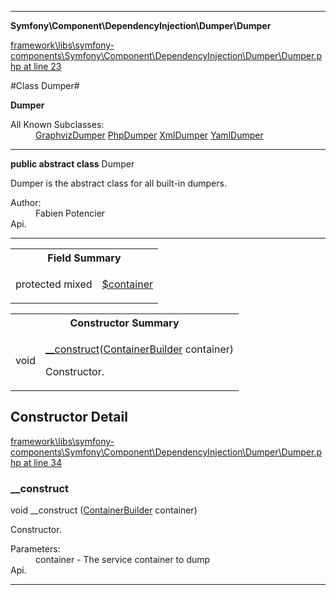 

- - -

**Symfony\Component\DependencyInjection\Dumper\Dumper**


<a href="https://github.com/JeyDotC/Hirudo/blob/master/framework/libs/symfony-components/Symfony/Component/DependencyInjection/Dumper/Dumper.php#L23" target='_blank'>framework\libs\symfony-components\Symfony\Component\DependencyInjection\Dumper\Dumper.php at line 23</a>

#Class Dumper#

**Dumper**


<dl>
<dt>All Known Subclasses:</dt>
<dd><a href="https://github.com/JeyDotC/Hirudo-docs/blob/master/Symfony/Component/DependencyInjection/Dumper/GraphvizDumper.md">GraphvizDumper</a> <a href="https://github.com/JeyDotC/Hirudo-docs/blob/master/Symfony/Component/DependencyInjection/Dumper/PhpDumper.md">PhpDumper</a> <a href="https://github.com/JeyDotC/Hirudo-docs/blob/master/Symfony/Component/DependencyInjection/Dumper/XmlDumper.md">XmlDumper</a> <a href="https://github.com/JeyDotC/Hirudo-docs/blob/master/Symfony/Component/DependencyInjection/Dumper/YamlDumper.md">YamlDumper</a> </dd>
</dl>



- - -

<p><strong>public abstract  class</strong> <span>Dumper</span></p>

<div class="comment" id="overview_description"><p>Dumper is the abstract class for all built-in dumpers.</p></div>

<dl>
<dt>Author:</dt>
<dd>Fabien Potencier <fabien@symfony.com></dd>
<dt>Api.</dt>
</dl>


<hr />



<table id="summary_field">
<tr><th colspan="2">Field Summary</th></tr>
<tr>
<td><span class='k'>protected </span> <span class='nx'>mixed</span></td>
<td class="description"><p class="name" ><a href="#container"> $container</a>
                                </p></td>
</tr>
</table>

<table id="summary_constructor">
<tr><th colspan="2">Constructor Summary</th></tr>
<tr>
<td><span class='k'></span> <span class='nx'>void</span></td>
<td class="description"><p class="name"><a href="#__construct">__construct</a>(<a href="https://github.com/JeyDotC/Hirudo-docs/blob/master/Symfony/Component/DependencyInjection/ContainerBuilder.md">ContainerBuilder</a> container)</p><p class="description">Constructor.</p></td>
</tr>
</table>

<h2 id="detail_method">Constructor Detail</h2>

<a href="https://github.com/JeyDotC/Hirudo/blob/master/framework/libs/symfony-components/Symfony/Component/DependencyInjection/Dumper/Dumper.php#L34" target='_blank'>framework\libs\symfony-components\Symfony\Component\DependencyInjection\Dumper\Dumper.php at line 34</a>

<h3 id="__construct">__construct</h3>
<span class='k'></span> <span class='nx'>void</span> <span class='nf'>__construct</span> (<a href="https://github.com/JeyDotC/Hirudo-docs/blob/master/Symfony/Component/DependencyInjection/ContainerBuilder.md">ContainerBuilder</a> container)

<div class="details">
<p>Constructor.</p><dl>
<dt>Parameters:</dt>
<dd>container - The service container to dump</dd>
<dt>Api.</dt>
</dl>

</div>

- - -

